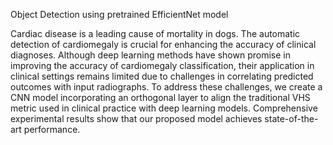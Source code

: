 Object Detection using pretrained EfficientNet model

Cardiac disease is a leading cause of mortality in dogs. The automatic detection of cardiomegaly is crucial for enhancing the accuracy of clinical diagnoses. Although deep learning methods have shown promise in improving the accuracy of cardiomegaly classification, their application in clinical settings remains limited due to challenges in correlating predicted outcomes with input radiographs. To address these challenges, we create a CNN model incorporating an orthogonal layer to align the traditional VHS metric used in clinical practice with deep learning models. Comprehensive experimental results show that our proposed model achieves state-of-the-art performance.
